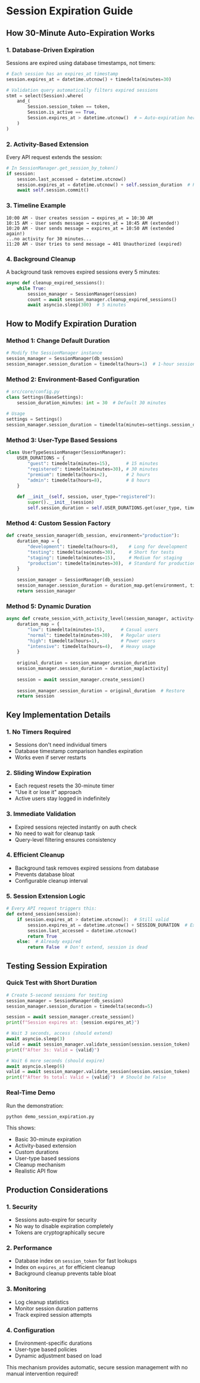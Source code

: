# Session Expiration Guide

## How 30-Minute Auto-Expiration Works

### 1. **Database-Driven Expiration**

Sessions are expired using database timestamps, not timers:

```python
# Each session has an expires_at timestamp
session.expires_at = datetime.utcnow() + timedelta(minutes=30)

# Validation query automatically filters expired sessions
stmt = select(Session).where(
    and_(
        Session.session_token == token,
        Session.is_active == True,
        Session.expires_at > datetime.utcnow()  # ← Auto-expiration here
    )
)
```

### 2. **Activity-Based Extension**

Every API request extends the session:

```python
# In SessionManager.get_session_by_token()
if session:
    session.last_accessed = datetime.utcnow()
    session.expires_at = datetime.utcnow() + self.session_duration  # Reset to 30 min from now
    await self.session.commit()
```

### 3. **Timeline Example**

```
10:00 AM - User creates session → expires_at = 10:30 AM
10:15 AM - User sends message → expires_at = 10:45 AM (extended!)
10:20 AM - User sends message → expires_at = 10:50 AM (extended again!)
...no activity for 30 minutes...
11:20 AM - User tries to send message → 401 Unauthorized (expired)
```

### 4. **Background Cleanup**

A background task removes expired sessions every 5 minutes:

```python
async def cleanup_expired_sessions():
    while True:
        session_manager = SessionManager(session)
        count = await session_manager.cleanup_expired_sessions()
        await asyncio.sleep(300)  # 5 minutes
```

## How to Modify Expiration Duration

### Method 1: Change Default Duration

```python
# Modify the SessionManager instance
session_manager = SessionManager(db_session)
session_manager.session_duration = timedelta(hours=1)  # 1-hour sessions
```

### Method 2: Environment-Based Configuration

```python
# src/core/config.py
class Settings(BaseSettings):
    session_duration_minutes: int = 30  # Default 30 minutes
    
# Usage
settings = Settings()
session_manager.session_duration = timedelta(minutes=settings.session_duration_minutes)
```

### Method 3: User-Type Based Sessions

```python
class UserTypeSessionManager(SessionManager):
    USER_DURATIONS = {
        "guest": timedelta(minutes=15),      # 15 minutes
        "registered": timedelta(minutes=30), # 30 minutes  
        "premium": timedelta(hours=2),       # 2 hours
        "admin": timedelta(hours=8),         # 8 hours
    }
    
    def __init__(self, session, user_type="registered"):
        super().__init__(session)
        self.session_duration = self.USER_DURATIONS.get(user_type, timedelta(minutes=30))
```

### Method 4: Custom Session Factory

```python
def create_session_manager(db_session, environment="production"):
    duration_map = {
        "development": timedelta(hours=8),    # Long for development
        "testing": timedelta(seconds=30),     # Short for tests
        "staging": timedelta(minutes=15),     # Medium for staging
        "production": timedelta(minutes=30),  # Standard for production
    }
    
    session_manager = SessionManager(db_session)
    session_manager.session_duration = duration_map.get(environment, timedelta(minutes=30))
    return session_manager
```

### Method 5: Dynamic Duration

```python
async def create_session_with_activity_level(session_manager, activity="normal"):
    duration_map = {
        "low": timedelta(minutes=15),      # Casual users
        "normal": timedelta(minutes=30),   # Regular users  
        "high": timedelta(hours=1),        # Power users
        "intensive": timedelta(hours=4),   # Heavy usage
    }
    
    original_duration = session_manager.session_duration
    session_manager.session_duration = duration_map[activity]
    
    session = await session_manager.create_session()
    
    session_manager.session_duration = original_duration  # Restore
    return session
```

## Key Implementation Details

### 1. **No Timers Required**
- Sessions don't need individual timers
- Database timestamp comparison handles expiration
- Works even if server restarts

### 2. **Sliding Window Expiration**
- Each request resets the 30-minute timer
- "Use it or lose it" approach
- Active users stay logged in indefinitely

### 3. **Immediate Validation**
- Expired sessions rejected instantly on auth check
- No need to wait for cleanup task
- Query-level filtering ensures consistency

### 4. **Efficient Cleanup**
- Background task removes expired sessions from database
- Prevents database bloat
- Configurable cleanup interval

### 5. **Session Extension Logic**

```python
# Every API request triggers this:
def extend_session(session):
    if session.expires_at > datetime.utcnow():  # Still valid
        session.expires_at = datetime.utcnow() + SESSION_DURATION  # Extend
        session.last_accessed = datetime.utcnow()
        return True
    else:  # Already expired
        return False  # Don't extend, session is dead
```

## Testing Session Expiration

### Quick Test with Short Duration

```python
# Create 5-second sessions for testing
session_manager = SessionManager(db_session)
session_manager.session_duration = timedelta(seconds=5)

session = await session_manager.create_session()
print(f"Session expires at: {session.expires_at}")

# Wait 3 seconds, access (should extend)
await asyncio.sleep(3)
valid = await session_manager.validate_session(session.session_token)
print(f"After 3s: Valid = {valid}")

# Wait 6 more seconds (should expire)
await asyncio.sleep(6)  
valid = await session_manager.validate_session(session.session_token)
print(f"After 9s total: Valid = {valid}")  # Should be False
```

### Real-Time Demo

Run the demonstration:
```bash
python demo_session_expiration.py
```

This shows:
- Basic 30-minute expiration
- Activity-based extension
- Custom durations
- User-type based sessions
- Cleanup mechanism
- Realistic API flow

## Production Considerations

### 1. **Security**
- Sessions auto-expire for security
- No way to disable expiration completely
- Tokens are cryptographically secure

### 2. **Performance**
- Database index on `session_token` for fast lookups
- Index on `expires_at` for efficient cleanup
- Background cleanup prevents table bloat

### 3. **Monitoring**
- Log cleanup statistics
- Monitor session duration patterns
- Track expired session attempts

### 4. **Configuration**
- Environment-specific durations
- User-type based policies
- Dynamic adjustment based on load

This mechanism provides automatic, secure session management with no manual intervention required!